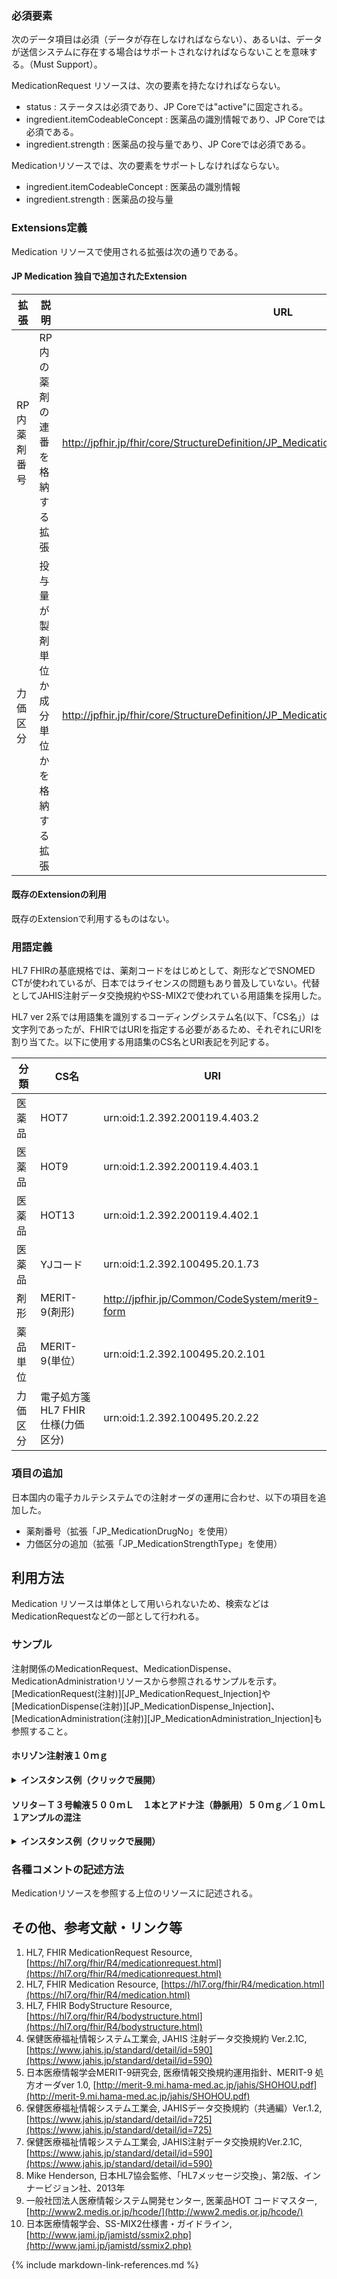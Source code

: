 ### 必須要素
次のデータ項目は必須（データが存在しなければならない）、あるいは、データが送信システムに存在する場合はサポートされなければならないことを意味する。（Must Support）。

MedicationRequest リソースは、次の要素を持たなければならない。
- status : ステータスは必須であり、JP Coreでは"active"に固定される。
- ingredient.itemCodeableConcept : 医薬品の識別情報であり、JP Coreでは必須である。
- ingredient.strength : 医薬品の投与量であり、JP Coreでは必須である。

Medicationリソースでは、次の要素をサポートしなければならない。
- ingredient.itemCodeableConcept : 医薬品の識別情報
- ingredient.strength : 医薬品の投与量

### Extensions定義
Medication リソースで使用される拡張は次の通りである。

#### JP Medication 独自で追加されたExtension

|拡張|説明|URL|値の型|
|------------|-------------|----------|-----|
|RP内薬剤番号|RP内の薬剤の連番を格納する拡張|http://jpfhir.jp/fhir/core/StructureDefinition/JP_Medication_Ingredient_DrugNo|integer|
|力価区分|投与量が製剤単位か成分単位かを格納する拡張|http://jpfhir.jp/fhir/core/StructureDefinition/JP_Medication_atIngredientStrength_StrengthType|CodeableConcept|

#### 既存のExtensionの利用

既存のExtensionで利用するものはない。


### 用語定義
HL7 FHIRの基底規格では、薬剤コードをはじめとして、剤形などでSNOMED CTが使われているが、日本ではライセンスの問題もあり普及していない。代替としてJAHIS注射データ交換規約やSS-MIX2で使われている用語集を採用した。

HL7 ver 2系では用語集を識別するコーディングシステム名(以下、「CS名」）は文字列であったが、FHIRではURIを指定する必要があるため、それぞれにURIを割り当てた。以下に使用する用語集のCS名とURI表記を列記する。

|分類|CS名|URI|
|---------|----|---------------------------|
|医薬品|HOT7|urn:oid:1.2.392.200119.4.403.2|
|医薬品|HOT9|urn:oid:1.2.392.200119.4.403.1|
|医薬品|HOT13|	urn:oid:1.2.392.200119.4.402.1|
|医薬品|YJコード|urn:oid:1.2.392.100495.20.1.73|
|剤形|MERIT-9(剤形)|http://jpfhir.jp/Common/CodeSystem/merit9-form|
|薬品単位|MERIT-9(単位）|urn:oid:1.2.392.100495.20.2.101|
|力価区分|電子処方箋HL7 FHIR仕様(力価区分)|urn:oid:1.2.392.100495.20.2.22|

### 項目の追加
日本国内の電子カルテシステムでの注射オーダの運用に合わせ、以下の項目を追加した。

* 薬剤番号（拡張「JP_MedicationDrugNo」を使用）
* ⼒価区分の追加（拡張「JP_MedicationStrengthType」を使用）

## 利用方法

Medication リソースは単体として用いられないため、検索などはMedicationRequestなどの一部として行われる。

### サンプル
注射関係のMedicationRequest、MedicationDispense、MedicationAdministrationリソースから参照されるサンプルを示す。
[MedicationRequest(注射)][JP_MedicationRequest_Injection]や[MedicationDispense(注射)][JP_MedicationDispense_Injection]、[MedicationAdministration(注射)][JP_MedicationAdministration_Injection]も参照すること。

#### ホリゾン注射液１０ｍｇ

<details>
<summary><b>インスタンス例（クリックで展開）</b></summary>
<dev>

{% highlight json %}
{
  "resourceType": "Medication",
  "id": "jp-medication-example-1",
  "meta": {
    "profile": [
      "http://jpfhir.jp/fhir/core/StructureDefinition/JP_Medication"
    ]
  },
  "status": "active",
  "ingredient": [
    {
      "extension": [
        {
          "url": "http://jpfhir.jp/fhir/core/Extension/StructureDefinition/JP_Medication_Ingredient_DrugNo",
          "valueInteger": 1
        }
      ],
      "itemCodeableConcept": {
        "coding": [
          {
            "system": "urn:oid:1.2.392.100495.20.2.74",
            "code": "100558502",
            "display": "ホリゾン注射液１０ｍｇ"
          }
        ]
      },
      "strength": {
        "extension": [
          {
            "url": "http://jpfhir.jp/fhir/core/Extension/StructureDefinition/JP_Medication_IngredientStrength_StrengthType",
            "valueCodeableConcept": {
              "coding": [
                {
                  "system": "urn:oid:1.2.392.100495.20.2.22",
                  "code": "1",
                  "display": "製剤量"
                }
              ]
            }
          }
        ],
        "numerator": {
          "value": 1,
          "unit": "アンプル",
          "system": "urn:oid:1.2.392.100495.20.2.101",
          "code": "AMP"
        },
        "denominator": {
          "value": 1,
          "unit": "回",
          "system": "urn:oid:1.2.392.100495.20.2.101",
          "code": "TIME"
        }
      }
    }
  ]
}
{% endhighlight json %}
</dev>
</details>

#### ソリタ－Ｔ３号輸液５００ｍＬ　１本とアドナ注（静脈用）５０ｍｇ／１０ｍＬ　１アンプルの混注

<details>
<summary><b>インスタンス例（クリックで展開）</b></summary>
<dev>

{% highlight json %}
{
  "resourceType": "Medication",
  "id": "jp-medication-example-2",
  "meta": {
    "profile": [
      "http://jpfhir.jp/fhir/core/StructureDefinition/JP_Medication"
    ]
  },
  "status": "active",
  "ingredient": [
    {
      "itemCodeableConcept": {
        "coding": [
          {
            "system": "urn:oid:1.2.392.100495.20.2.74",
            "code": "107750602",
            "display": "ソリタ－Ｔ３号輸液５００ｍＬ"
          }
        ]
      },
      "strength": {
        "numerator": {
          "value": 1,
          "unit": "本",
          "system": "urn:oid:1.2.392.100495.20.2.101",
          "code": "HON"
        },
        "denominator": {
          "value": 1,
          "unit": "回",
          "system": "urn:oid:1.2.392.100495.20.2.101",
          "code": "TIME"
        }
      }
    },
    {
      "itemCodeableConcept": {
        "coding": [
          {
            "system": "urn:oid:1.2.392.100495.20.2.74",
            "code": "108010001",
            "display": "アドナ注（静脈用）５０ｍｇ／１０ｍＬ"
          }
        ]
      },
      "strength": {
        "numerator": {
          "value": 1,
          "unit": "アンプル",
          "system": "urn:oid:1.2.392.100495.20.2.101",
          "code": "AMP"
        },
        "denominator": {
          "value": 1,
          "unit": "回",
          "system": "urn:oid:1.2.392.100495.20.2.101",
          "code": "TIME"
        }
      }
    }
  ]
}
{% endhighlight json %}
</dev>
</details>

### 各種コメントの記述方法

Medicationリソースを参照する上位のリソースに記述される。

## その他、参考文献・リンク等
1. HL7, FHIR MedicationRequest Resource, [https://hl7.org/fhir/R4/medicationrequest.html](https://hl7.org/fhir/R4/medicationrequest.html)
1. HL7, FHIR Medication Resource, [https://hl7.org/fhir/R4/medication.html](https://hl7.org/fhir/R4/medication.html)
1. HL7, FHIR BodyStructure Resource, [https://hl7.org/fhir/R4/bodystructure.html](https://hl7.org/fhir/R4/bodystructure.html)
1. 保健医療福祉情報システム工業会, JAHIS 注射データ交換規約 Ver.2.1C, [https://www.jahis.jp/standard/detail/id=590](https://www.jahis.jp/standard/detail/id=590)
1. 日本医療情報学会MERIT-9研究会, 医療情報交換規約運用指針、MERIT-9 処方オーダver 1.0, [http://merit-9.mi.hama-med.ac.jp/jahis/SHOHOU.pdf](http://merit-9.mi.hama-med.ac.jp/jahis/SHOHOU.pdf)
1. 保健医療福祉情報システム工業会, JAHISデータ交換規約（共通編）Ver.1.2, [https://www.jahis.jp/standard/detail/id=725](https://www.jahis.jp/standard/detail/id=725)
1. 保健医療福祉情報システム工業会, JAHIS注射データ交換規約Ver.2.1C, [https://www.jahis.jp/standard/detail/id=590](https://www.jahis.jp/standard/detail/id=590)
1. Mike Henderson, 日本HL7協会監修、「HL7メッセージ交換」、第2版、インナービジョン社、2013年
1. 一般社団法人医療情報システム開発センター, 医薬品HOT コードマスター, [http://www2.medis.or.jp/hcode/](http://www2.medis.or.jp/hcode/)
1. 日本医療情報学会、SS-MIX2仕様書・ガイドライン, [http://www.jami.jp/jamistd/ssmix2.php](http://www.jami.jp/jamistd/ssmix2.php)

{% include markdown-link-references.md %}